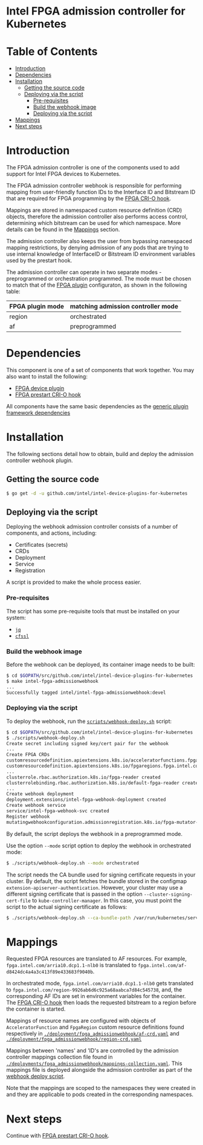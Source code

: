 # Intel FPGA admission controller for Kubernetes

# Table of Contents

* [Introduction](#introduction)
* [Dependencies](#dependencies)
* [Installation](#installation)
    * [Getting the source code](#getting-the-source-code)
    * [Deploying via the script](#deploying-via-the-script)
        * [Pre-requisites](#pre-requisites)
        * [Build the webhook image](#build-the-webhook-image)
        * [Deploying via the script](#deploying-via-the-script)
* [Mappings](#mappings)
* [Next steps](#next-steps)

# Introduction

The FPGA admission controller is one of the components used to add support for Intel FPGA
devices to Kubernetes.

The FPGA admission controller webhook is responsible for performing mapping from user-friendly
function IDs to the Interface ID and Bitstream ID that are required for FPGA programming by
the [FPGA CRI-O hook](../fpga_crihook/README.md).

Mappings are stored in namespaced custom resource definition (CRD) objects, therefore the admission
controller also performs access control, determining which bitstream can be used for which namespace.
More details can be found in the [Mappings](#mappings) section.

The admission controller also keeps the user from bypassing namespaced mapping restrictions,
by denying admission of any pods that are trying to use internal knowledge of InterfaceID or
Bitstream ID environment variables used by the prestart hook.

The admission controller can operate in two separate modes - preprogrammed or orchestration programmed.
The mode must be chosen to match that of the [FPGA plugin](../fpga_plugin/README.md) configuraton, as
shown in the following table:

| FPGA plugin mode | matching admission controller mode |
|:---------------- |:---------------------------------- |
| region           | orchestrated                       |
| af               | preprogrammed                      |


# Dependencies

This component is one of a set of components that work together. You may also want to
install the following:

-   [FPGA device plugin](../fpga_plugin/README.md)
-   [FPGA prestart CRI-O hook](../fpga_crihook/README.md)

All components have the same basic dependencies as the
[generic plugin framework dependencies](../../README.md#about)

# Installation

The following sections detail how to obtain, build and deploy the admission
controller webhook plugin.

## Getting the source code

```bash
$ go get -d -u github.com/intel/intel-device-plugins-for-kubernetes
```

## Deploying via the script

Deploying the webhook admission controller consists of a number of components,
and actions, including:

- Certificates (secrets)
- CRDs
- Deployment
- Service
- Registration

A script is provided to make the whole process easier.

### Pre-requisites

The script has some pre-requisite tools that must be installed on your system:
- [`jq`](https://github.com/stedolan/jq)
- [`cfssl`](https://github.com/cloudflare/cfssl)

### Build the webhook image

Before the webhook can be deployed, its container image needs to be built:

```bash
$ cd $GOPATH/src/github.com/intel/intel-device-plugins-for-kubernetes
$ make intel-fpga-admissionwebhook
...
Successfully tagged intel/intel-fpga-admissionwebhook:devel
```

### Deploying via the script

To deploy the webhook, run the [`scripts/webhook-deploy.sh`](../../scripts/webhook-deploy.sh)
 script:

```bash
$ cd $GOPATH/src/github.com/intel/intel-device-plugins-for-kubernetes
$ ./scripts/webhook-deploy.sh
Create secret including signed key/cert pair for the webhook
...
Create FPGA CRDs
customresourcedefinition.apiextensions.k8s.io/acceleratorfunctions.fpga.intel.com created
customresourcedefinition.apiextensions.k8s.io/fpgaregions.fpga.intel.com created
...
clusterrole.rbac.authorization.k8s.io/fpga-reader created
clusterrolebinding.rbac.authorization.k8s.io/default-fpga-reader created
...
Create webhook deployment
deployment.extensions/intel-fpga-webhook-deployment created
Create webhook service
service/intel-fpga-webhook-svc created
Register webhook
mutatingwebhookconfiguration.admissionregistration.k8s.io/fpga-mutator-webhook-cfg created
```

By default, the script deploys the webhook in a preprogrammed mode.

Use the option `--mode` script option to deploy the webhook in orchestrated mode:

```bash
$ ./scripts/webhook-deploy.sh --mode orchestrated
```

The script needs the CA bundle used for signing certificate requests in your cluster.
By default, the script fetches the bundle stored in the configmap
`extension-apiserver-authentication`. However, your cluster may use a different signing
certificate that is passed in the option `--cluster-signing-cert-file` to `kube-controller-manager`.
In this case, you must point the script to the actual signing certificate as follows:

```bash
$ ./scripts/webhook-deploy.sh --ca-bundle-path /var/run/kubernetes/server-ca.crt
```

# Mappings

Requested FPGA resources are translated to AF resources. For example,
`fpga.intel.com/arria10.dcp1.1-nlb0` is translated to `fpga.intel.com/af-d8424dc4a4a3c413f89e433683f9040b`.

In orchestrated mode, `fpga.intel.com/arria10.dcp1.1-nlb0` gets translated to
`fpga.intel.com/region-9926ab6d6c925a68aabca7d84c545738`, and, the corresponding AF IDs are set in
environment variables for the container. The [FPGA CRI-O hook](../fpga_crihook/README.md)
then loads the requested bitstream to a region before the container is started.

Mappings of resource names are configured with objects of `AcceleratorFunction` and
`FpgaRegion` custom resource definitions found respectively in
[`./deployment/fpga_admissionwebhook/af-crd.yaml`](../../deployment/fpga_admissionwebhook/af-crd.yaml)
and [`./deployment/fpga_admissionwebhook/region-crd.yaml`](../../deployment/fpga_admissionwebhook/region-crd.yaml.)

Mappings between 'names' and 'ID's are controlled by the admission controller
mappings collection file found in
[`./deployments/fpga_admissionwebhook/mappings-collection.yaml`](../../deployments/fpga_admissionwebhook/mappings-collection.yaml).
This mappings file is deployed alongside the admission controller as part of the
[webhook deploy script](../../scripts/webhook-deploy.sh).

Note that the mappings are scoped to the namespaces they were created in
and they are applicable to pods created in the corresponding namespaces.

# Next steps

Continue with [FPGA prestart CRI-O hook](../fpga_crihook/README.md).
